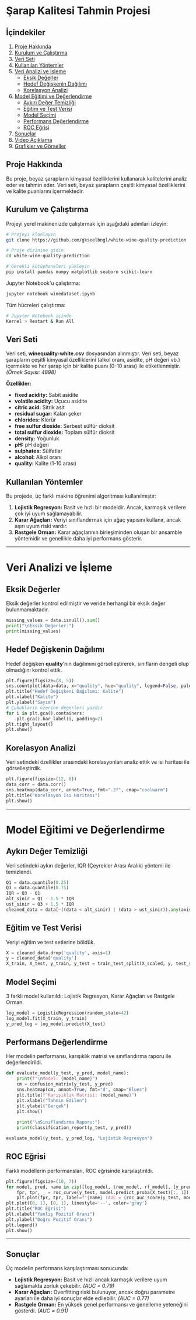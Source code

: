 # Şarap Kalitesi Tahmin Projesi

## İçindekiler
1. [Proje Hakkında](#proje-hakkında)
2. [Kurulum ve Çalıştırma](#kurulum-ve-çalıştırma)
3. [Veri Seti](#veri-seti)
4. [Kullanılan Yöntemler](#kullanılan-yöntemler)
5. [Veri Analizi ve İşleme](#veri-analizi-ve-işleme)
   - [Eksik Değerler](#eksik-değerler)
   - [Hedef Değişkenin Dağılımı](#hedef-değişkenin-dağılımı)
   - [Korelasyon Analizi](#korelasyon-analizi)
6. [Model Eğitimi ve Değerlendirme](#model-eğitimi-ve-değerlendirme)
   - [Aykırı Değer Temizliği](#aykırı-değer-temizliği)
   - [Eğitim ve Test Verisi](#eğitim-ve-test-verisi)
   - [Model Seçimi](#model-seçimi)
   - [Performans Değerlendirme](#performans-değerlendirme)
   - [ROC Eğrisi](#roc-eğrisi)
7. [Sonuçlar](#sonuçlar)
8. [Video Açıklama](#video-açıklama)
9. [Grafikler ve Görseller](#grafikler-ve-görseller)

## Proje Hakkında

Bu proje, beyaz şarapların kimyasal özelliklerini kullanarak kalitelerini analiz eder ve tahmin eder. Veri seti, beyaz şarapların çeşitli kimyasal özelliklerini ve kalite puanlarını içermektedir.

## Kurulum ve Çalıştırma

Projeyi yerel makinenizde çalıştırmak için aşağıdaki adımları izleyin:

```bash
# Projeyi klonlayın
git clone https://github.com/gkseelbngl/white-wine-quality-prediction

# Proje dizinine gidin
cd white-wine-quality-prediction

# Gerekli kütüphaneleri yükleyin
pip install pandas numpy matplotlib seaborn scikit-learn
```
Jupyter Notebook'u çalıştırma:

```bash
jupyter notebook winedataset.ipynb
```
Tüm hücreleri çalıştırma:

```bash
# Jupyter Notebook içinde
Kernel > Restart & Run All
```


## Veri Seti

Veri seti, **winequality-white.csv** dosyasından alınmıştır. Veri seti, beyaz şarapların çeşitli kimyasal özelliklerini (alkol oranı, asidite, pH değeri vb.) içermekte ve her şarap için bir kalite puanı (0-10 arası) ile etiketlenmiştir. *(Örnek Sayısı: 4898)*

**Özellikler:**

* **fixed acidity:** Sabit asidite
* **volatile acidity:** Uçucu asidite
* **citric acid:** Sitrik asit
* **residual sugar:** Kalan şeker
* **chlorides:** Klorür
* **free sulfur dioxide:** Serbest sülfür dioksit
* **total sulfur dioxide:** Toplam sülfür dioksit
* **density:** Yoğunluk
* **pH:** pH değeri
* **sulphates:** Sülfatlar
* **alcohol:** Alkol oranı
* **quality:** Kalite (1-10 arası)

## Kullanılan Yöntemler

Bu projede, üç farklı makine öğrenimi algoritması kullanılmıştır:

1. **Lojistik Regresyon:** Basit ve hızlı bir modeldir. Ancak, karmaşık verilere çok iyi uyum sağlamayabilir.
2. **Karar Ağaçları:** Veriyi sınıflandırmak için ağaç yapısını kullanır, ancak aşırı uyum riski vardır.
3. **Rastgele Orman:** Karar ağaçlarının birleşiminden oluşan bir ansamble yöntemidir ve genellikle daha iyi performans gösterir.

---
# Veri Analizi ve İşleme

## Eksik Değerler

Eksik değerler kontrol edilmiştir ve veride herhangi bir eksik değer bulunmamaktadır.

```python
missing_values = data.isnull().sum()
print("\nEksik Değerler:")
print(missing_values)
```

## Hedef Değişkenin Dağılımı

Hedef değişken **quality**'nin dağılımını görselleştirerek, sınıfların dengeli olup olmadığını kontrol ettik.

```python
plt.figure(figsize=(8, 5))
sns.countplot(data=data, x="quality", hue="quality", legend=False, palette="viridis")
plt.title("Hedef Değişkeni Dağılımı: Kalite")
plt.xlabel("Kalite")
plt.ylabel("Sayım")
# Çubukların üzerine değerleri yazdır
for i in plt.gca().containers:
    plt.gca().bar_label(i, padding=2)
plt.tight_layout()
plt.show()
```

## Korelasyon Analizi

Veri setindeki özellikler arasındaki korelasyonları analiz ettik ve ısı haritası ile görselleştirdik.

```python
plt.figure(figsize=(12, 8))
data_corr = data.corr()
sns.heatmap(data_corr, annot=True, fmt=".2f", cmap="coolwarm")
plt.title("Korelasyon Isı Haritası")
plt.show()
```
---
# Model Eğitimi ve Değerlendirme

## Aykırı Değer Temizliği

Veri setindeki aykırı değerler, IQR (Çeyrekler Arası Aralık) yöntemi ile temizlendi.

```python
Q1 = data.quantile(0.25)
Q3 = data.quantile(0.75)
IQR = Q3 - Q1
alt_sinir = Q1 - 1.5 * IQR
ust_sinir = Q3 + 1.5 * IQR
cleaned_data = data[~((data < alt_sinir) | (data > ust_sinir)).any(axis=1)]
```

## Eğitim ve Test Verisi

Veriyi eğitim ve test setlerine böldük.

```python
X = cleaned_data.drop('quality', axis=1)
y = cleaned_data['quality']
X_train, X_test, y_train, y_test = train_test_split(X_scaled, y, test_size=0.2, random_state=42)
```

## Model Seçimi

3 farklı model kullanıldı: Lojistik Regresyon, Karar Ağaçları ve Rastgele Orman.

```python
log_model = LogisticRegression(random_state=42)
log_model.fit(X_train, y_train)
y_pred_log = log_model.predict(X_test)
```

## Performans Değerlendirme

Her modelin performansı, karışıklık matrisi ve sınıflandırma raporu ile değerlendirildi.

```python
def evaluate_model(y_test, y_pred, model_name):
    print(f"\nModel: {model_name}")
    cm = confusion_matrix(y_test, y_pred)
    sns.heatmap(cm, annot=True, fmt="d", cmap="Blues")
    plt.title(f"Karışıklık Matrisi: {model_name}")
    plt.xlabel("Tahmin Edilen")
    plt.ylabel("Gerçek")
    plt.show()
    
    print("\nSınıflandırma Raporu:")
    print(classification_report(y_test, y_pred))

evaluate_model(y_test, y_pred_log, "Lojistik Regresyon")
```

## ROC Eğrisi

Farklı modellerin performansları, ROC eğrisinde karşılaştırıldı.

```python
plt.figure(figsize=(10, 7))
for model, pred, name in zip([log_model, tree_model, rf_model], [y_pred_log, y_pred_tree, y_pred_rf], ["Lojistik Regresyon", "Karar Ağaçları", "Rastgele Orman"]):
    fpr, tpr, _ = roc_curve(y_test, model.predict_proba(X_test)[:, 1])
    plt.plot(fpr, tpr, label=f"{name} (AUC = {roc_auc_score(y_test, model.predict_proba(X_test)[:, 1]):.2f})")
plt.plot([0, 1], [0, 1], linestyle='--', color='gray')
plt.title("ROC Eğrisi")
plt.xlabel("Yanlış Pozitif Oranı")
plt.ylabel("Doğru Pozitif Oranı")
plt.legend()
plt.show()
```
---
## Sonuçlar

Üç modelin performans karşılaştırması sonucunda:

* **Lojistik Regresyon:** Basit ve hızlı ancak karmaşık verilere uyum sağlamakta zorluk çekebilir. *(AUC = 0.79)*
* **Karar Ağaçları:** Overfitting riski bulunuyor, ancak doğru parametre ayarları ile daha iyi sonuçlar elde edilebilir. *(AUC = 0.77)*
* **Rastgele Orman:** En yüksek genel performansı ve genelleme yeteneğini gösterdi. *(AUC = 0.91)*

